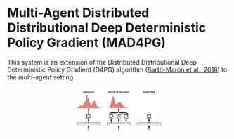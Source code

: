 # Multi-Agent Distributed Distributional Deep Deterministic Policy Gradient (MAD4PG)

This system is an extension of the Distributed Distributional Deep Deterministic Policy Gradient (D4PG) algorithm ([Barth-Maron et al., 2018]) to the multi-agent setting. 

<p style="text-align:center;">
<img src="../../../../docs/images/dist_rl.png" width="40%">
</p>

[Barth-Maron et al., 2018]: https://arxiv.org/abs/1804.08617